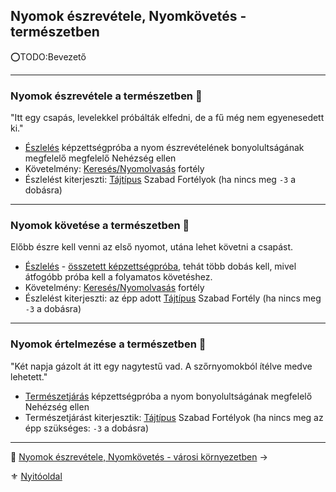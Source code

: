 ## Nyomok észrevétele, Nyomkövetés - természetben

⭕TODO:Bevezető

---
### Nyomok észrevétele a természetben 🌳

"Itt egy csapás, levelekkel próbálták elfedni, de a fű még nem egyenesedett ki."

- [Észlelés](kepzettsegek.primer.altalanos/eszleles.md) képzettségpróba a nyom észrevételének bonyolultságának megfelelő megfelelő Nehézség ellen
- Követelmény: [Keresés/Nyomolvasás](fortelyok.altalanos/kereses_nyomolvasas.md) fortély
- Észlelést kiterjeszti: [Tájtípus](042_szabad_fortelyok.md#tanulható-szabad-hátterek-listája) Szabad Fortélyok (ha nincs meg `-3` a dobásra)

---
### Nyomok követése a természetben 🌳

Előbb észre kell venni az első nyomot, utána lehet követni a csapást.

- [Észlelés](kepzettsegek.primer.altalanos/eszleles.md) -  [összetett képzettségpróba](036_kepzettsegproba.md#%C3%B6sszetett-k%C3%A9pzetts%C3%A9gpr%C3%B3ba-m%C3%A1sodlagos-pr%C3%B3badob%C3%A1sok), tehát több dobás kell, mivel átfogóbb próba kell a folyamatos követéshez.
- Követelmény: [Keresés/Nyomolvasás](fortelyok.altalanos/kereses_nyomolvasas.md) fortély
- Észlelést kiterjeszti: az épp adott [Tájtípus](042_szabad_fortelyok.md#tanulható-szabad-hátterek-listája) Szabad Fortély (ha nincs meg `-3` a dobásra)

---
### Nyomok értelmezése a természetben 🌳

"Két napja gázolt át itt egy nagytestű vad. A szőrnyomokból ítélve medve lehetett."

- [Természetjárás](kepzettsegek.szekunder/termeszetjaras.md) képzettségpróba a nyom bonyolultságának megfelelő Nehézség ellen
- Természetjárást kiterjesztik: [Tájtípus](042_szabad_fortelyok.md#tanulható-szabad-hátterek-listája) Szabad Fortélyok (ha nincs meg az épp szükséges: `-3` a dobásra)

---

🔗 [Nyomok észrevétele, Nyomkövetés - városi környezetben](152_02_nyomok_nyomkovetes_varos.md) →

⚜️ [Nyitóoldal](start.md)
